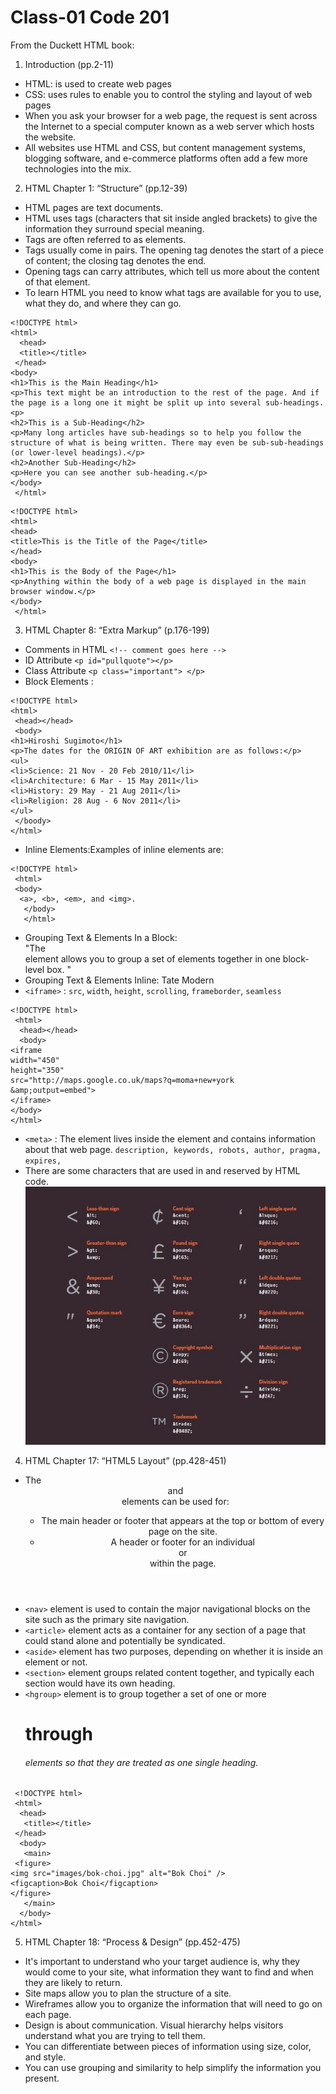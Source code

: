 # Class-01 Code 201
From the Duckett HTML book:


 1. Introduction (pp.2-11)
+ HTML: is used to create web pages
+ CSS: uses rules to enable you to control the styling and layout of web pages
+ When you ask your browser for a web page, the request is sent across the Internet to a special computer known as a web server which hosts the website.
+ All websites use HTML and CSS, but content management systems, blogging software, and e-commerce platforms often add a few more technologies into the mix.

 2. HTML Chapter 1: “Structure” (pp.12-39)
+ HTML pages are text documents.
+ HTML uses tags (characters that sit inside angled brackets) to give the information they surround special meaning.
+ Tags are often referred to as elements.
+ Tags usually come in pairs. The opening tag denotes the start of a piece of content; the closing tag denotes the end.
+ Opening tags can carry attributes, which tell us more about the content of that element.
+ To learn HTML you need to know what tags are available for you to use, what they do, and where they can go.


```
<!DOCTYPE html>
<html>
  <head>
  <title></title>
 </head>
<body>
<h1>This is the Main Heading</h1>
<p>This text might be an introduction to the rest of the page. And if the page is a long one it might be split up into several sub-headings.<p>
<h2>This is a Sub-Heading</h2>
<p>Many long articles have sub-headings so to help you follow the structure of what is being written. There may even be sub-sub-headings (or lower-level headings).</p>
<h2>Another Sub-Heading</h2>
<p>Here you can see another sub-heading.</p>
</body>
 </html>
```


```
<!DOCTYPE html>
<html>
<head>
<title>This is the Title of the Page</title>
</head>
<body>
<h1>This is the Body of the Page</h1>
<p>Anything within the body of a web page is displayed in the main browser window.</p>
</body>
 </html>
```
3. HTML Chapter 8: “Extra Markup” (p.176-199) 
* Comments in HTML ```<!-- comment goes here --> ```
* ID Attribute ``` <p id="pullquote"></p> ```
* Class Attribute ``` <p class="important"> </p> ```
* Block Elements : 
```
<!DOCTYPE html>
<html>
 <head></head>
 <body>
<h1>Hiroshi Sugimoto</h1>
<p>The dates for the ORIGIN OF ART exhibition are as follows:</p>
<ul>
<li>Science: 21 Nov - 20 Feb 2010/11</li>
<li>Architecture: 6 Mar - 15 May 2011</li>
<li>History: 29 May - 21 Aug 2011</li>
<li>Religion: 28 Aug - 6 Nov 2011</li>
</ul>
 </boody>
</html>
```

+ Inline Elements:Examples of inline elements are:

```
<!DOCTYPE html>
 <html>
 <body>
  <a>, <b>, <em>, and <img>.
   </body>
   </html>
```
   
+ Grouping Text & Elements In a Block: <div id="header"> </div> "The <div> element allows you to group a set of elements together in one block-level box. "
+ Grouping Text & Elements Inline: <span class="gallery">Tate Modern</span>
+ `<iframe>` : `src`, `width`, `height`, `scrolling`, `frameborder`, `seamless`

```
<!DOCTYPE html>
 <html>
  <head></head>
  <body>
<iframe
width="450"
height="350"
src="http://maps.google.co.uk/maps?q=moma+new+york
&amp;output=embed">
</iframe>
</body>
</html>
```

+ `<meta>` : The <meta> element lives inside the <head> element and contains information about that web page.
` description, keywords, robots, author, pragma, expires, `
+  There are some characters that are used in and reserved by HTML code.
 ![Characters](/code201/characters.JPG)


 4. HTML Chapter 17: “HTML5 Layout” (pp.428-451)
+ The <header> and <footer> elements can be used for:
  - The main header or footer that appears at the top or bottom of every page on the site.
  - A header or footer for an individual <article> or <section> within the page.
+ `<nav>` element is used to contain the major navigational blocks on the site such as the primary site navigation.  
+ `<article>` element acts as a container for any section of a page that could stand alone and potentially be syndicated.
+ `<aside>` element has two purposes, depending on whether it is inside an <article> element or not.
+ `<section>` element groups related content together, and typically each section would have its own heading.
+ `<hgroup>` element is to group together a set of one or more <h1> through <h6> elements so that they are treated as one single heading.

```
 <!DOCTYPE html>
 <html>
  <head>
   <title></title>
 </head>
  <body>
   <main>
 <figure>
<img src="images/bok-choi.jpg" alt="Bok Choi" />
<figcaption>Bok Choi</figcaption>
</figure>
   </main>
  </body>
</html>
```

 5. HTML Chapter 18: “Process & Design” (pp.452-475)
+ It's important to understand who your target audience is, why they would come to your site, what information they want to find and when they are likely to return.
+  Site maps allow you to plan the structure of a site.
+ Wireframes allow you to organize the information that will need to go on each page.
+ Design is about communication. Visual hierarchy helps visitors understand what you are trying to tell them.
+ You can differentiate between pieces of information using size, color, and style.
+ You can use grouping and similarity to help simplify the information you present.


